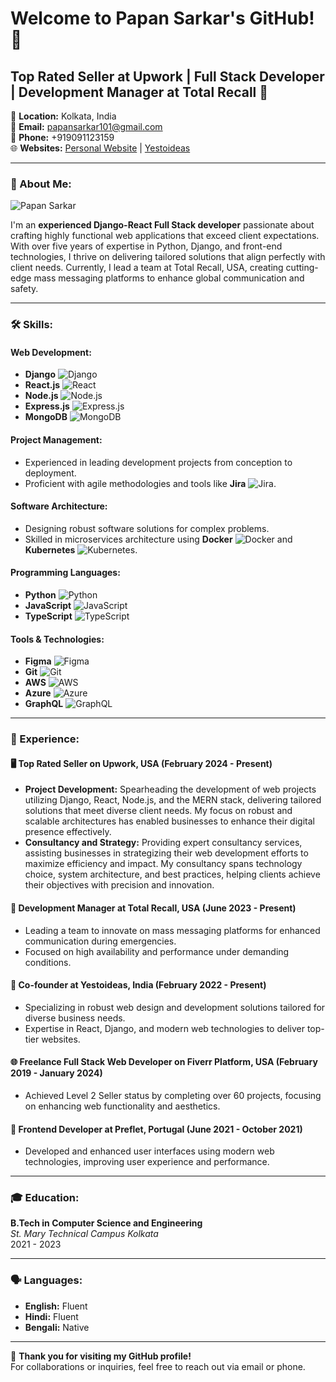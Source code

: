 # Welcome to Papan Sarkar's GitHub! 🚀



## Top Rated Seller at Upwork | Full Stack Developer | Development Manager at Total Recall 🌟

📍 **Location:** Kolkata, India  
📧 **Email:** [papansarkar101@gmail.com](mailto:papansarkar101@gmail.com)  
📱 **Phone:** +919091123159  
🌐 **Websites:** [Personal Website](http://www.papansarkar.com) | [Yestoideas](http://www.yestoideas.com)

---

### 👤 About Me:

![Papan Sarkar](https://i.giphy.com/media/WUlplcMpOCEmTGBtBW/giphy.gif)


I'm an **experienced Django-React Full Stack developer** passionate about crafting highly functional web applications that exceed client expectations. With over five years of expertise in Python, Django, and front-end technologies, I thrive on delivering tailored solutions that align perfectly with client needs. Currently, I lead a team at Total Recall, USA, creating cutting-edge mass messaging platforms to enhance global communication and safety.

---

### 🛠️ Skills:

#### Web Development:
- **Django** ![Django](https://img.shields.io/badge/-Django-092E20?style=flat-square&logo=django)
- **React.js** ![React](https://img.shields.io/badge/-React-61DAFB?style=flat-square&logo=react)
- **Node.js** ![Node.js](https://img.shields.io/badge/-Node.js-339933?style=flat-square&logo=nodedotjs)
- **Express.js** ![Express.js](https://img.shields.io/badge/-Express-000000?style=flat-square&logo=express)
- **MongoDB** ![MongoDB](https://img.shields.io/badge/-MongoDB-47A248?style=flat-square&logo=mongodb)

#### Project Management:
- Experienced in leading development projects from conception to deployment.
- Proficient with agile methodologies and tools like **Jira** ![Jira](https://img.shields.io/badge/-Jira-0052CC?style=flat-square&logo=jira).

#### Software Architecture:
- Designing robust software solutions for complex problems.
- Skilled in microservices architecture using **Docker** ![Docker](https://img.shields.io/badge/-Docker-2496ED?style=flat-square&logo=docker) and **Kubernetes** ![Kubernetes](https://img.shields.io/badge/-Kubernetes-326CE5?style=flat-square&logo=kubernetes).

#### Programming Languages:
- **Python** ![Python](https://img.shields.io/badge/-Python-3776AB?style=flat-square&logo=python)
- **JavaScript** ![JavaScript](https://img.shields.io/badge/-JavaScript-F7DF1E?style=flat-square&logo=javascript)
- **TypeScript** ![TypeScript](https://img.shields.io/badge/-TypeScript-3178C6?style=flat-square&logo=typescript)

#### Tools & Technologies:
- **Figma** ![Figma](https://img.shields.io/badge/-Figma-F24E1E?style=flat-square&logo=figma)
- **Git** ![Git](https://img.shields.io/badge/-Git-F05032?style=flat-square&logo=git)
- **AWS** ![AWS](https://img.shields.io/badge/-AWS-232F3E?style=flat-square&logo=amazonaws)
- **Azure** ![Azure](https://img.shields.io/badge/-Azure-0089D6?style=flat-square&logo=microsoftazure)
- **GraphQL** ![GraphQL](https://img.shields.io/badge/-GraphQL-E10098?style=flat-square&logo=graphql)


---

### 🌱 Experience:

#### 🖥️ **Top Rated Seller on Upwork, USA** (February 2024 - Present)
- **Project Development:** Spearheading the development of web projects utilizing Django, React, Node.js, and the MERN stack, delivering tailored solutions that meet diverse client needs. My focus on robust and scalable architectures has enabled businesses to enhance their digital presence effectively.
- **Consultancy and Strategy:** Providing expert consultancy services, assisting businesses in strategizing their web development efforts to maximize efficiency and impact. My consultancy spans technology choice, system architecture, and best practices, helping clients achieve their objectives with precision and innovation.


#### 💼 **Development Manager at Total Recall, USA** (June 2023 - Present)
- Leading a team to innovate on mass messaging platforms for enhanced communication during emergencies.
- Focused on high availability and performance under demanding conditions.

#### 🚀 **Co-founder at Yestoideas, India** (February 2022 - Present)
- Specializing in robust web design and development solutions tailored for diverse business needs.
- Expertise in React, Django, and modern web technologies to deliver top-tier websites.

#### 🌐 **Freelance Full Stack Web Developer on Fiverr Platform, USA** (February 2019 - January 2024)
- Achieved Level 2 Seller status by completing over 60 projects, focusing on enhancing web functionality and aesthetics.

#### 🔧 **Frontend Developer at Preflet, Portugal** (June 2021 - October 2021)
- Developed and enhanced user interfaces using modern web technologies, improving user experience and performance.

---

### 🎓 Education:

**B.Tech in Computer Science and Engineering**  
_St. Mary Technical Campus Kolkata_  
2021 - 2023

---

### 🗣 Languages:

- **English:** Fluent
- **Hindi:** Fluent
- **Bengali:** Native

---

🌟 **Thank you for visiting my GitHub profile!**  
For collaborations or inquiries, feel free to reach out via email or phone.

